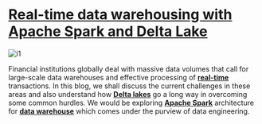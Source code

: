 # **[Real-time data warehousing with Apache Spark and Delta Lake](https://www.sigmoid.com/blogs/near-real-time-finance-data-warehousing-using-apache-spark-and-delta-lake/)**

![i1](https://www.sigmoid.com/wp-content/uploads/2020/08/Real-Time-Data-Warehousing-with-Apache-Spark-and-Delta-Lake-banner-opt-1.jpg)

Financial institutions globally deal with massive data volumes that call for large-scale data warehouses and effective processing of **[real-time](https://www.sigmoid.com/blogs/automate-data-ingestion/)** transactions. In this blog, we shall discuss the current challenges in these areas and also understand how **[Delta lakes](https://www.sigmoid.com/blogs/near-real-time-finance-data-warehousing-using-apache-spark-and-delta-lake/)** go a long way in overcoming some common hurdles. We would be exploring **[Apache Spark](https://www.sigmoid.com/blogs/optimize-nested-queries-using-apache-spark/)** architecture for **[data warehouse](https://www.sigmoid.com/etl-and-data-pipeline/)** which comes under the purview of data engineering.
